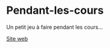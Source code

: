 # Pendant-les-cours
Un petit jeu à faire pendant les cours...

[Site web](http://game.chaounne.xyz/)
